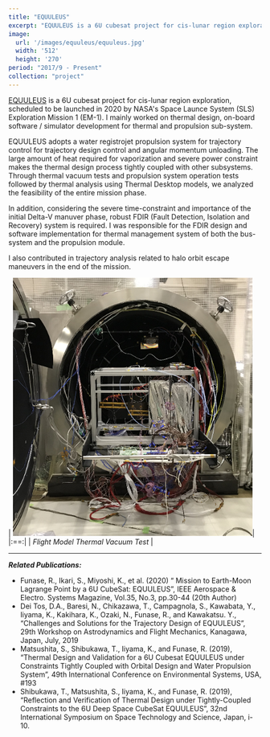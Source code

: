 ```yaml
---
title: "EQUULEUS"
excerpt: "EQUULEUS is a 6U cubesat project for cis-lunar region exploration, developed by JAXA and The University of Tokyo"
image: 
  url: '/images/equuleus/equuleus.jpg'
  width: '512'
  height: '270'
period: "2017/9 - Present"
collection: "project"
---
```


[EQUULEUS](https://www.space.t.u-tokyo.ac.jp/equuleus/en/) is a 6U cubesat project for cis-lunar region exploration, scheduled to be launched in 2020 by NASA's Space Launce System (SLS) Exploration Mission 1 (EM-1). I mainly worked on thermal design, on-board software / simulator development for thermal and propulsion sub-system.

EQUULEUS adopts a water registrojet propulsion system for trajectory control for trajectory design control and angular momentum unloading. The large amount of heat required for vaporization and severe power constraint makes the thermal design process tightly coupled with other subsystems. 
Through thermal vacuum tests and propulsion system operation tests followed by thermal analysis using Thermal Desktop models, we analyzed the feasibility of the entire mission phase.

In addition, considering the severe time-constraint and importance of the initial Delta-V manuver phase, robust FDIR (Fault Detection, Isolation and Recovery) system is required. I was responsible for the FDIR design and software implementation for thermal management system of both the bus-system and the propulsion module.

I also contributed in trajectory analysis related to halo orbit escape maneuvers in the end of the mission.

| ![halo_orbit_escape.png](/images/equuleus/chamber.png)|
|:==:|
| *Flight Model Thermal Vacuum Test* |

----
***Related Publications:***
- Funase, R., Ikari, S., Miyoshi, K., et al. (2020) “ Mission to Earth-Moon Lagrange Point by a 6U CubeSat: EQUULEUS”, IEEE Aerospace & Electro. Systems Magazine, Vol.35, No.3, pp.30-44 (20th Author)
- Dei Tos, D.A., Baresi, N., Chikazawa, T., Campagnola, S., Kawabata, Y., Iiyama, K., Kakihara, K., Ozaki, N., Funase, R., and Kawakatsu. Y., “Challenges and Solutions for the Trajectory Design of EQUULEUS”, 29th Workshop on Astrodynamics and Flight Mechanics, Kanagawa, Japan, July, 2019
- Matsushita, S., Shibukawa, T., Iiyama, K., and Funase, R. (2019), “Thermal Design and Validation for a 6U Cubesat EQUULEUS under Constraints Tightly Coupled with Orbital Design and Water Propulsion System”, 49th International Conference on Environmental Systems, USA, #193
- Shibukawa, T., Matsushita, S., Iiyama, K., and Funase, R. (2019), “Reflection and Verification of Thermal Design under Tightly-Coupled Constraints to the 6U Deep Space CubeSat EQUULEUS”, 32nd International Symposium on Space Technology and Science, Japan, i-10.

